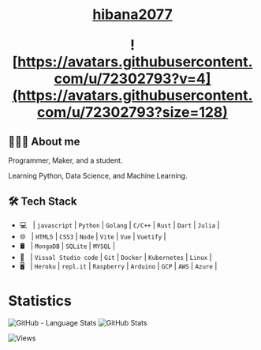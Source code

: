 
<h1 align="center">
  <a href="https://github.com/hibana2077">hibana2077</a>

  <br />

  ![https://avatars.githubusercontent.com/u/72302793?v=4](https://avatars.githubusercontent.com/u/72302793?size=128)
</h1>

## 👨🏻‍💻 About me

Programmer, Maker, and a student.

Learning Python, Data Science, and Machine Learning.

## 🛠 Tech Stack

- 💻 &nbsp; | `javascript` | `Python` | `Golang` | `C/C++` | `Rust` | `Dart` | `Julia` |
- 🌐 &nbsp; | `HTML5` | `CSS3` | `Node` | `Vite` | `Vue` | `Vuetify` |
- 🛢 &nbsp; | `MongoDB` | `SQLite` | `MYSQL` |
- 🔧 &nbsp; | `Visual Studio code` | `Git` | `Docker` | `Kubernetes` | `Linux` |
- 🖥 &nbsp; | `Heroku` | `repl.it` | `Raspberry` | `Arduino` | `GCP` | `AWS` | `Azure` |

# Statistics

![GitHub - Language Stats](https://github-readme-stats.vercel.app/api/top-langs/?username=hibana2077&bg_color=90,FEFBF3,CDF0EA)
![GitHub Stats](https://github-readme-stats.vercel.app/api?username=hibana2077&count_private=true&show_icons=true&bg_color=90,FEFBF3,CDF0EA)

![Views](https://komarev.com/ghpvc/?username=hibana2077&style=flat-square&color=green)
